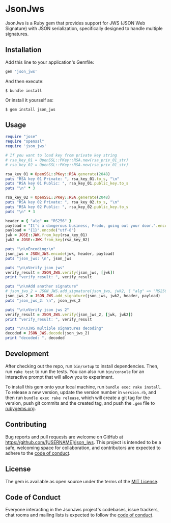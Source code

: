 # JsonJws

JsonJws is a Ruby gem that provides support for JWS (JSON Web Signature) with JSON serialization, specifically designed to handle multiple signatures.

## Installation

Add this line to your application's Gemfile:

```ruby
gem 'json_jws'
```

And then execute:

    $ bundle install

Or install it yourself as:

    $ gem install json_jws

## Usage

```ruby
require "jose"
require "openssl"
require 'json_jws'

# If you want to load key from private key string
# rsa_key_01 = OpenSSL::PKey::RSA.new(rsa_priv_01_str)
# rsa_key_02 = OpenSSL::PKey::RSA.new(rsa_priv_01_str)

rsa_key_01 = OpenSSL::PKey::RSA.generate(2048)
puts "RSA key 01 Private: ", rsa_key_01.to_s, "\n"
puts "RSA key 01 Public: ", rsa_key_01.public_key.to_s
puts "\n" * 3

rsa_key_02 = OpenSSL::PKey::RSA.generate(2048)
puts "RSA key 02 Private: ", rsa_key_02.to_s, "\n"
puts "RSA key 02 Public: ", rsa_key_02.public_key.to_s
puts "\n" * 3

header = { "alg" => "RS256" }
payload = "It’s a dangerous business, Frodo, going out your door.".encode("utf-8")
payload = "{1}".encode("utf-8")
jwk = JOSE::JWK.from_key(rsa_key_01)
jwk2 = JOSE::JWK.from_key(rsa_key_02)

puts "\n\nEncoding:\n"
json_jws = JSON_JWS.encode(jwk, header, payload)
puts "json_jws: \n", json_jws

puts "\n\nVerify json jws"
verify_result = JSON_JWS.verify(json_jws, [jwk])
print "verify_result: ", verify_result

puts "\n\nAdd another signature"
# json_jws_2 = JSON_JWS.add_signature(json_jws, jwk2, { "alg" => "RS256", "extra" => "field" }, payload)
json_jws_2 = JSON_JWS.add_signature(json_jws, jwk2, header, payload)
puts "json_jws_2: \n", json_jws_2

puts "\n\nVerify json jws 2"
verify_result = JSON_JWS.verify(json_jws_2, [jwk, jwk2])
print "verify_result: ", verify_result

puts "\n\nJWS multiple signatures decoding"
decoded = JSON_JWS.decode(json_jws_2)
print "decoded: ", decoded
```

## Development

After checking out the repo, run `bin/setup` to install dependencies. Then, run `rake test` to run the tests. You can also run `bin/console` for an interactive prompt that will allow you to experiment.

To install this gem onto your local machine, run `bundle exec rake install`. To release a new version, update the version number in `version.rb`, and then run `bundle exec rake release`, which will create a git tag for the version, push git commits and the created tag, and push the `.gem` file to [rubygems.org](https://rubygems.org).

## Contributing

Bug reports and pull requests are welcome on GitHub at https://github.com/[USERNAME]/json_jws. This project is intended to be a safe, welcoming space for collaboration, and contributors are expected to adhere to the [code of conduct](https://github.com/[USERNAME]/json_jws/blob/main/CODE_OF_CONDUCT.md).

## License

The gem is available as open source under the terms of the [MIT License](https://opensource.org/licenses/MIT).

## Code of Conduct

Everyone interacting in the JsonJws project's codebases, issue trackers, chat rooms and mailing lists is expected to follow the [code of conduct](https://github.com/[USERNAME]/json_jws/blob/main/CODE_OF_CONDUCT.md).
